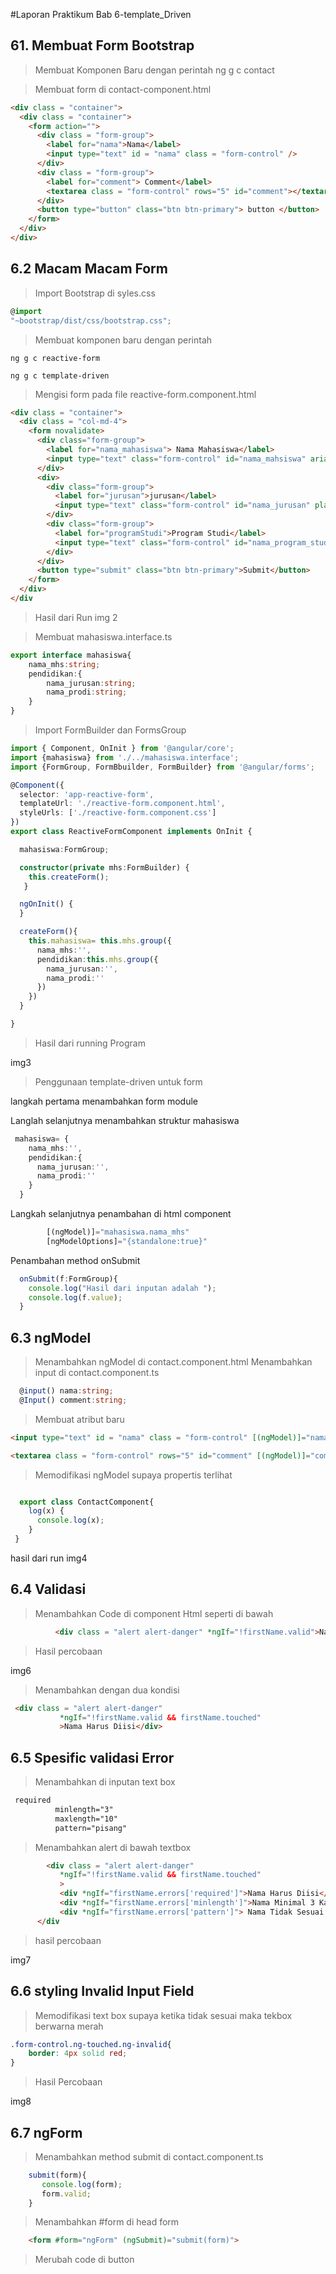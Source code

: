 #Laporan Praktikum Bab 6-template_Driven

## 61. Membuat Form Bootstrap

>Membuat Komponen Baru dengan perintah ng g c contact

> Membuat form di contact-component.html

```html
<div class = "container">
  <div class = "container">
    <form action="">
      <div class = "form-group">
        <label for="nama">Nama</label>
        <input type="text" id = "nama" class = "form-control" />
      </div>
      <div class = "form-group">
        <label for="comment"> Comment</label>
        <textarea class = "form-control" rows="5" id="comment"></textarea>
      </div>
      <button type="button" class="btn btn-primary"> button </button>
    </form>
  </div>
</div> 
```

## 6.2 Macam Macam Form

>Import Bootstrap di syles.css
```typescript
@import 
"~bootstrap/dist/css/bootstrap.css";
```
>Membuat komponen baru dengan perintah 
```
ng g c reactive-form 
```

```
ng g c template-driven
```

> Mengisi form pada file reactive-form.component.html 
```html
<div class = "container">
  <div class = "col-md-4">
    <form novalidate>
      <div class="form-group">
        <label for="nama_mahasiswa"> Nama Mahasiswa</label>
        <input type="text" class="form-control" id="nama_mahsiswa" aria-describedby="namamhs" placeholder="nama mahasiswa"/>
      </div>
      <div>
        <div class="form-group">
          <label for="jurusan">jurusan</label>
          <input type="text" class="form-control" id="nama_jurusan" placeholder="jurusan"/>
        </div>
        <div class="form-group">
          <label for="programStudi">Program Studi</label>
          <input type="text" class="form-control" id="nama_program_studi" placeholder="program studi"/>
        </div>
      </div>
      <button type="submit" class="btn btn-primary">Submit</button>
    </form>
  </div>
</div
```

> Hasil dari Run 
img 2

>Membuat mahasiswa.interface.ts 

```typescript
export interface mahasiswa{
    nama_mhs:string;
    pendidikan:{
        nama_jurusan:string;
        nama_prodi:string;
    }
}
```


> Import FormBuilder dan FormsGroup 

```typescript
import { Component, OnInit } from '@angular/core';
import {mahasiswa} from './../mahasiswa.interface';
import {FormGroup, FormBbuilder, FormBuilder} from '@angular/forms';

@Component({
  selector: 'app-reactive-form',
  templateUrl: './reactive-form.component.html',
  styleUrls: ['./reactive-form.component.css']
})
export class ReactiveFormComponent implements OnInit {

  mahasiswa:FormGroup;

  constructor(private mhs:FormBuilder) {
    this.createForm();
   }

  ngOnInit() {
  }

  createForm(){
    this.mahasiswa= this.mhs.group({
      nama_mhs:'',
      pendidikan:this.mhs.group({
        nama_jurusan:'',
        nama_prodi:''
      })
    })
  }

}

```
> Hasil dari running Program 

img3 

> Penggunaan template-driven untuk form 

langkah pertama menambahkan form module 

Langlah selanjutnya menambahkan struktur mahasiswa 

```typescript 
 mahasiswa= {
    nama_mhs:'',
    pendidikan:{
      nama_jurusan:'',
      nama_prodi:''
    }
  }
```

Langkah selanjutnya penambahan di html component 

```typescript
        [(ngModel)]="mahasiswa.nama_mhs"
        [ngModelOptions]="{standalone:true}"
```

Penambahan method onSubmit

```typescript
  onSubmit(f:FormGroup){
    console.log("Hasil dari inputan adalah ");
    console.log(f.value);
  }
```



## 6.3 ngModel


> Menambahkan ngModel di contact.component.html 
> Menambahkan input di contact.component.ts 

```typescript 
  @input() nama:string;
  @Input() comment:string;
```

> Membuat atribut baru 
```html
<input type="text" id = "nama" class = "form-control" [(ngModel)]="nama" name="nama"/>

<textarea class = "form-control" rows="5" id="comment" [(ngModel)]="comment" name="comment"></textarea>

```

>Memodifikasi ngModel supaya propertis terlihat

```typescript 

  export class ContactComponent{
    log(x) {
      console.log(x);
    }
 }
```

hasil dari run img4

## 6.4 Validasi 

> Menambahkan Code di component Html seperti di bawah 

```html
          <div class = "alert alert-danger" *ngIf="!firstName.valid">Nama Harus Diisi</div>

```

> Hasil percobaan 

img6

>Menambahkan dengan dua kondisi 

```html 
 <div class = "alert alert-danger"
           *ngIf="!firstName.valid && firstName.touched" 
           >Nama Harus Diisi</div>
```


## 6.5 Spesific validasi Error 

>Menambahkan di inputan text box 

```html 
 required
          minlength="3"
          maxlength="10"
          pattern="pisang"
```

> Menambahkan alert di bawah textbox

```html
        <div class = "alert alert-danger"
           *ngIf="!firstName.valid && firstName.touched" 
           >
           <div *ngIf="firstName.errors['required']">Nama Harus Diisi</div>
           <div *ngIf="firstName.errors['minlength']">Nama Minimal 3 Kata</div>
           <div *ngIf="firstName.errors['pattern']"> Nama Tidak Sesuai </div>
      </div 
```


> hasil percobaan 

img7

## 6.6 styling Invalid Input Field 

> Memodifikasi text box supaya ketika tidak sesuai maka tekbox berwarna merah 

```css
.form-control.ng-touched.ng-invalid{
    border: 4px solid red;
}
```

> Hasil Percobaan 

img8


## 6.7 ngForm 

> Menambahkan method submit di contact.component.ts 

```typescript 
    submit(form){
       console.log(form);
       form.valid;
    }
```

>Menambahkan #form di head form 

```html
    <form #form="ngForm" (ngSubmit)="submit(form)">
```

> Merubah code di button 

```html 

```